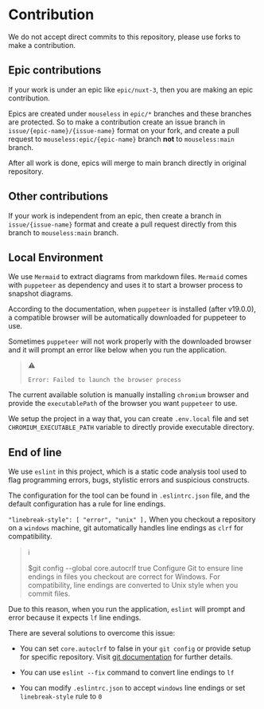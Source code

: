 # Contribution

We do not accept direct commits to this repository, please use forks to make a
contribution.

## Epic contributions

If your work is under an epic like `epic/nuxt-3`, then you are making an epic
contribution.

Epics are created under `mouseless` in `epic/*` branches and these branches are
protected. So to make a contribution create an issue branch in
`issue/{epic-name}/{issue-name}` format on your fork, and create a pull request
to `mouseless:epic/{epic-name}` branch __not__ to `mouseless:main` branch.

After all work is done, epics will merge to main branch directly in original
repository.

## Other contributions

If your work is independent from an epic, then create a branch in
`issue/{issue-name}` format and create a pull request directly from this branch
to `mouseless:main` branch.

## Local Environment 

We use `Mermaid` to extract diagrams from markdown files. `Mermaid` comes with
`puppeteer` as dependency and uses it to start a browser process to snapshot 
diagrams. 

According to the documentation, when `puppeteer` is installed 
(after v19.0.0), a compatible browser will be automatically downloaded for 
puppeteer to use.

Sometimes `puppeteer` will not work properly with the downloaded browser 
and it will prompt an error like below when you run the application.
> :warning:
>
>`Error: Failed to launch the browser process` 

The current available solution is manually installing `chromium` browser and
provide the `executablePath` of the browser you want `puppeteer` to use. 

We setup the project in a way that, you can create `.env.local` file and set
`CHROMIUM_EXECUTABLE_PATH` variable to directly provide executable directory.

## End of line 

We use `eslint` in this project, which is a static code analysis tool used 
to flag programming errors, bugs, stylistic errors and suspicious constructs.

The configuration for the tool can be found in `.eslintrc.json` file, and 
the default configuration has a rule for line endings. 

`
"linebreak-style": [
      "error",
      "unix"
    ],
`
When you checkout a repository on a `windows` machine, git automatically 
handles line endings as `clrf` for compatibility. 

> :information_source:
>
>$git config --global core.autocrlf true
>Configure Git to ensure line endings in files you checkout are correct for Windows.
>For compatibility, line endings are converted to Unix style when you commit files.

Due to this reason, when you run the application, `eslint` will prompt and error
because it expects `lf` line endings.

There are several solutions to overcome this issue:

- You can set `core.autoclrf` to false in your `git config` or provide setup for specific
repository. Visit [git documentation](https://docs.github.com/en/get-started/getting-started-with-git/configuring-git-to-handle-line-endings)
for further details.

- You can use `eslint --fix` command to convert line endings to `lf`

- You can modify `.eslintrc.json` to accept `windows` line endings or set 
  `linebreak-style` rule to `0`
